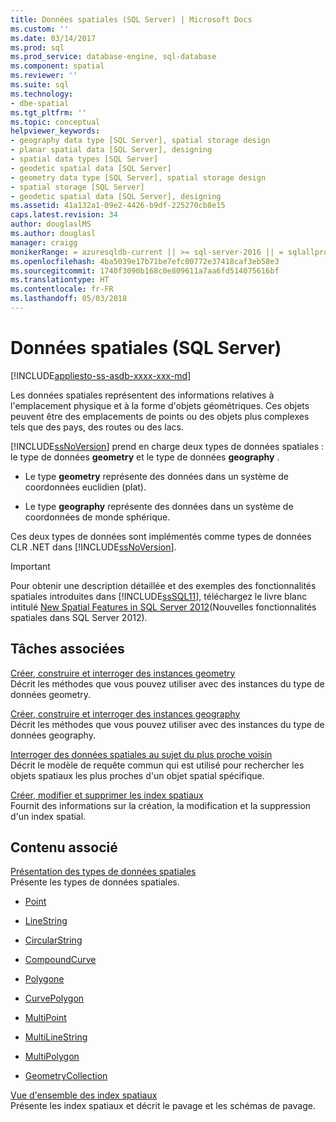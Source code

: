 ```yaml
---
title: Données spatiales (SQL Server) | Microsoft Docs
ms.custom: ''
ms.date: 03/14/2017
ms.prod: sql
ms.prod_service: database-engine, sql-database
ms.component: spatial
ms.reviewer: ''
ms.suite: sql
ms.technology:
- dbe-spatial
ms.tgt_pltfrm: ''
ms.topic: conceptual
helpviewer_keywords:
- geography data type [SQL Server], spatial storage design
- planar spatial data [SQL Server], designing
- spatial data types [SQL Server]
- geodetic spatial data [SQL Server]
- geometry data type [SQL Server], spatial storage design
- spatial storage [SQL Server]
- geodetic spatial data [SQL Server], designing
ms.assetid: 41a132a1-09e2-4426-b9df-225270cb8e15
caps.latest.revision: 34
author: douglaslMS
ms.author: douglasl
manager: craigg
monikerRange: = azuresqldb-current || >= sql-server-2016 || = sqlallproducts-allversions
ms.openlocfilehash: 4ba5039e17b71be7efc00772e37418caf3eb58e3
ms.sourcegitcommit: 1740f3090b168c0e809611a7aa6fd514075616bf
ms.translationtype: HT
ms.contentlocale: fr-FR
ms.lasthandoff: 05/03/2018
---
```

# <a name="spatial-data-sql-server"></a>Données spatiales (SQL Server)
[!INCLUDE[appliesto-ss-asdb-xxxx-xxx-md](../../includes/appliesto-ss-asdb-xxxx-xxx-md.md)]

  Les données spatiales représentent des informations relatives à l'emplacement physique et à la forme d'objets géométriques. Ces objets peuvent être des emplacements de points ou des objets plus complexes tels que des pays, des routes ou des lacs.  
  
 [!INCLUDE[ssNoVersion](../../includes/ssnoversion-md.md)] prend en charge deux types de données spatiales : le type de données **geometry** et le type de données **geography** .  
  
-   Le type **geometry** représente des données dans un système de coordonnées euclidien (plat).  
  
-   Le type **geography** représente des données dans un système de coordonnées de monde sphérique.  
  
 Ces deux types de données sont implémentés comme types de données CLR .NET dans [!INCLUDE[ssNoVersion](../../includes/ssnoversion-md.md)].  
  
> [!IMPORTANT]  
>  Pour obtenir une description détaillée et des exemples des fonctionnalités spatiales introduites dans [!INCLUDE[ssSQL11](../../includes/sssql11-md.md)], téléchargez le livre blanc intitulé [New Spatial Features in SQL Server 2012](http://go.microsoft.com/fwlink/?LinkId=226407)(Nouvelles fonctionnalités spatiales dans SQL Server 2012).  
  
##  <a name="reltasks"></a> Tâches associées  
 [Créer, construire et interroger des instances geometry](../../relational-databases/spatial/create-construct-and-query-geometry-instances.md)  
 Décrit les méthodes que vous pouvez utiliser avec des instances du type de données geometry.  
  
 [Créer, construire et interroger des instances geography](../../relational-databases/spatial/create-construct-and-query-geography-instances.md)  
 Décrit les méthodes que vous pouvez utiliser avec des instances du type de données geography.  
  
 [Interroger des données spatiales au sujet du plus proche voisin](../../relational-databases/spatial/query-spatial-data-for-nearest-neighbor.md)  
 Décrit le modèle de requête commun qui est utilisé pour rechercher les objets spatiaux les plus proches d'un objet spatial spécifique.  
  
 [Créer, modifier et supprimer les index spatiaux](../../relational-databases/spatial/create-modify-and-drop-spatial-indexes.md)  
 Fournit des informations sur la création, la modification et la suppression d'un index spatial.  
  
## <a name="related-content"></a>Contenu associé  
 [Présentation des types de données spatiales](../../relational-databases/spatial/spatial-data-types-overview.md)  
 Présente les types de données spatiales.  
  
-   [Point](../../relational-databases/spatial/point.md)  
  
-   [LineString](../../relational-databases/spatial/linestring.md)  
  
-   [CircularString](../../relational-databases/spatial/circularstring.md)  
  
-   [CompoundCurve](../../relational-databases/spatial/compoundcurve.md)  
  
-   [Polygone](../../relational-databases/spatial/polygon.md)  
  
-   [CurvePolygon](../../relational-databases/spatial/curvepolygon.md)  
  
-   [MultiPoint](../../relational-databases/spatial/multipoint.md)  
  
-   [MultiLineString](../../relational-databases/spatial/multilinestring.md)  
  
-   [MultiPolygon](../../relational-databases/spatial/multipolygon.md)  
  
-   [GeometryCollection](../../relational-databases/spatial/geometrycollection.md)  
  
 [Vue d'ensemble des index spatiaux](../../relational-databases/spatial/spatial-indexes-overview.md)  
 Présente les index spatiaux et décrit le pavage et les schémas de pavage.  
  
  
